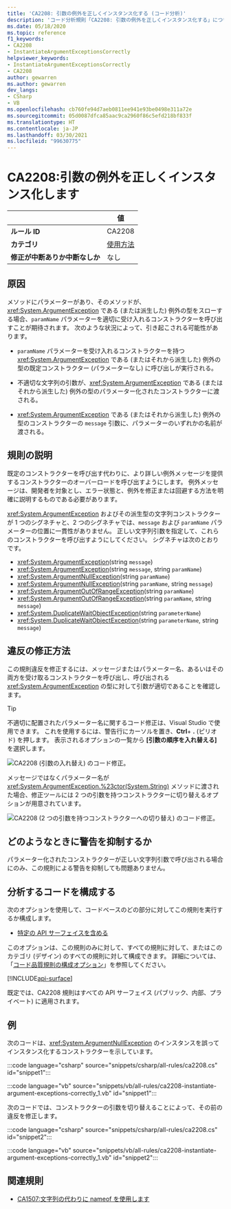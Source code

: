 ```yaml
---
title: 'CA2208: 引数の例外を正しくインスタンス化する (コード分析)'
description: 'コード分析規則「CA2208: 引数の例外を正しくインスタンス化する」について'
ms.date: 05/18/2020
ms.topic: reference
f1_keywords:
- CA2208
- InstantiateArgumentExceptionsCorrectly
helpviewer_keywords:
- InstantiateArgumentExceptionsCorrectly
- CA2208
author: gewarren
ms.author: gewarren
dev_langs:
- CSharp
- VB
ms.openlocfilehash: cb760fe94d7aeb0811ee941e93be0498e311a72e
ms.sourcegitcommit: 05d0087dfca85aac9ca2960f86c5efd218bf833f
ms.translationtype: HT
ms.contentlocale: ja-JP
ms.lasthandoff: 03/30/2021
ms.locfileid: "99630775"
---
```

# <a name="ca2208-instantiate-argument-exceptions-correctly"></a>CA2208:引数の例外を正しくインスタンス化します

| | 値 |
|-|-|
| **ルール ID** |CA2208|
| **カテゴリ** |[使用方法](usage-warnings.md)|
| **修正が中断ありか中断なしか** |なし|

## <a name="cause"></a>原因

メソッドにパラメーターがあり、そのメソッドが、<xref:System.ArgumentException> である (または派生した) 例外の型をスローする場合、`paramName` パラメーターを適切に受け入れるコンストラクターを呼び出すことが期待されます。 次のような状況によって、引き起こされる可能性があります。

- `paramName` パラメーターを受け入れるコンストラクターを持つ <xref:System.ArgumentException> である (またはそれから派生した) 例外の型の既定コンストラクター (パラメーターなし) に呼び出しが実行される。

- 不適切な文字列の引数が、<xref:System.ArgumentException> である (またはそれから派生した) 例外の型のパラメーター化されたコンストラクターに渡される。

- <xref:System.ArgumentException> である (またはそれから派生した) 例外の型のコンストラクターの `message` 引数に、パラメーターのいずれかの名前が渡される。

## <a name="rule-description"></a>規則の説明

既定のコンストラクターを呼び出す代わりに、より詳しい例外メッセージを提供するコンストラクターのオーバーロードを呼び出すようにします。 例外メッセージは、開発者を対象とし、エラー状態と、例外を修正または回避する方法を明確に説明するものである必要があります。

<xref:System.ArgumentException> およびその派生型の文字列コンストラクターが 1 つのシグネチャと、2 つのシグネチャでは、`message` および `paramName` パラメーターの位置に一貫性がありません。 正しい文字列引数を指定して、これらのコンストラクターを呼び出すようにしてください。 シグネチャは次のとおりです。

- <xref:System.ArgumentException>(string `message`)
- <xref:System.ArgumentException>(string `message`, string `paramName`)
- <xref:System.ArgumentNullException>(string `paramName`)
- <xref:System.ArgumentNullException>(string `paramName`, string `message`)
- <xref:System.ArgumentOutOfRangeException>(string `paramName`)
- <xref:System.ArgumentOutOfRangeException>(string `paramName`, string `message`)
- <xref:System.DuplicateWaitObjectException>(string `parameterName`)
- <xref:System.DuplicateWaitObjectException>(string `parameterName`, string `message`)

## <a name="how-to-fix-violations"></a>違反の修正方法

この規則違反を修正するには、メッセージまたはパラメーター名、あるいはその両方を受け取るコンストラクターを呼び出し、呼び出される <xref:System.ArgumentException> の型に対して引数が適切であることを確認します。

> [!TIP]
> 不適切に配置されたパラメーター名に関するコード修正は、Visual Studio で使用できます。 これを使用するには、警告行にカーソルを置き、**Ctrl**+ **.** (ピリオド) を押します。 表示されるオプションの一覧から **[引数の順序を入れ替える]** を選択します。
>
> ![CA2208 (引数の入れ替え) のコード修正。](media/ca2208-codefix_swap.png)
>
> メッセージではなくパラメーター名が <xref:System.ArgumentException.%23ctor(System.String)> メソッドに渡された場合、修正ツールには 2 つの引数を持つコンストラクターに切り替えるオプションが用意されています。
>
> ![CA2208 (2 つの引数を持つコンストラクターへの切り替え) のコード修正。](media/ca2208-codefix_null_msg.png)

## <a name="when-to-suppress-warnings"></a>どのようなときに警告を抑制するか

パラメーター化されたコンストラクターが正しい文字列引数で呼び出される場合にのみ、この規則による警告を抑制しても問題ありません。

## <a name="configure-code-to-analyze"></a>分析するコードを構成する

次のオプションを使用して、コードベースのどの部分に対してこの規則を実行するか構成します。

- [特定の API サーフェイスを含める](#include-specific-api-surfaces)

このオプションは、この規則のみに対して、すべての規則に対して、またはこのカテゴリ (デザイン) のすべての規則に対して構成できます。 詳細については、「[コード品質規則の構成オプション](../code-quality-rule-options.md)」を参照してください。

[!INCLUDE[api-surface](~/includes/code-analysis/api-surface.md)]

既定では、CA2208 規則はすべての API サーフェイス (パブリック、内部、プライベート) に適用されます。

## <a name="example"></a>例

次のコードは、<xref:System.ArgumentNullException> のインスタンスを誤ってインスタンス化するコンストラクターを示しています。

:::code language="csharp" source="snippets/csharp/all-rules/ca2208.cs" id="snippet1":::

:::code language="vb" source="snippets/vb/all-rules/ca2208-instantiate-argument-exceptions-correctly_1.vb" id="snippet1":::

次のコードでは、コンストラクターの引数を切り替えることによって、その前の違反を修正します。

:::code language="csharp" source="snippets/csharp/all-rules/ca2208.cs" id="snippet2":::

:::code language="vb" source="snippets/vb/all-rules/ca2208-instantiate-argument-exceptions-correctly_1.vb" id="snippet2":::

## <a name="related-rules"></a>関連規則

- [CA1507:文字列の代わりに nameof を使用します](ca1507.md)
